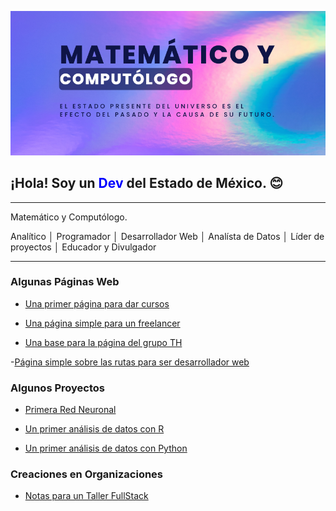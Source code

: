 ![](banner-github.png)

## ¡Hola! Soy un <span style="color: blue;">Dev</span> del Estado de México. 😊

---

Matemático y Computólogo.

Analítico │ Programador │ Desarrollador Web │ Analísta de Datos │ Líder de proyectos │ Educador y Divulgador

---

### Algunas Páginas Web

- [Una primer página para dar cursos](https://github.com/luisDur8/CodeCamping)

- [Una página simple para un freelancer](https://github.com/luisDur8/freelancer)

- [Una base para la página del grupo TH](https://github.com/luisDur8/th-page)

-[Página simple sobre las rutas para ser desarrollador web](https://github.com/luisDur8/TS-Rutas)

### Algunos Proyectos

- [Primera Red Neuronal](https://github.com/luisDur8/Primera-Red-Neuronal)

- [Un primer análisis de datos con R](https://github.com/luisDur8/Analisis-Avanzado-R)

- [Un primer análisis de datos con Python](https://github.com/luisDur8/Analisis-Avanzado-Python)

### Creaciones en Organizaciones

- [Notas para un Taller FullStack](https://github.com/desarrolladoresTH/BootCamp-FullStack)
